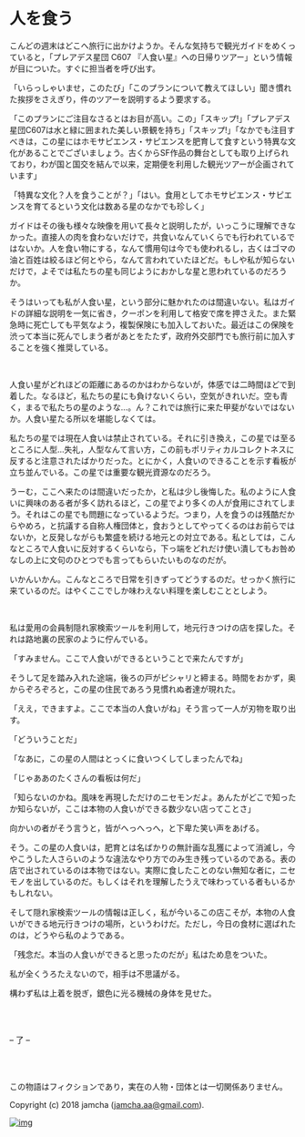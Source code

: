 # 人を食う

こんどの週末はどこへ旅行に出かけようか。そんな気持ちで観光ガイドをめくっていると，「プレアデス星団 C607 『人食い星』への日帰りツアー」という情報が目についた。すぐに担当者を呼び出す。  

「いらっしゃいませ，このたび」「このプランについて教えてほしい」聞き慣れた挨拶をさえぎり，件のツアーを説明するよう要求する。  

「このプランにご注目なさるとはお目が高い。この」「スキップ!」「プレアデス星団C607は水と緑に囲まれた美しい景観を持ち」「スキップ!」「なかでも注目すべきは，この星にはホモサピエンス・サピエンスを肥育して食すという特異な文化があることでございましょう。古くからSF作品の舞台としても取り上げられており，わが国と国交を結んで以来，定期便を利用した観光ツアーが企画されています」  

「特異な文化？人を食うことが？」「はい。食用としてホモサピエンス・サピエンスを育てるという文化は数ある星のなかでも珍しく」  

ガイドはその後も様々な映像を用いて長々と説明したが，いっこうに理解できなかった。直接人の肉を食わないだけで，共食いなんていくらでも行われているではないか。人を食い物にする，なんて慣用句は今でも使われるし，古くはゴマの油と百姓は絞るほど何とやら，なんて言われていたほどだ。もしや私が知らないだけで，よそでは私たちの星も同じようにおかしな星と思われているのだろうか。  

そうはいっても私が人食い星，という部分に魅かれたのは間違いない。私はガイドの詳細な説明を一気に省き，クーポンを利用して格安で席を押さえた。また緊急時に死亡しても平気なよう，複製保険にも加入しておいた。最近はこの保険を渋って本当に死んでしまう者があとをたたず，政府外交部門でも旅行前に加入することを強く推奨している。  

<br>  

人食い星がどれほどの距離にあるのかはわからないが，体感では二時間ほどで到着した。なるほど，私たちの星にも負けないくらい，空気がきれいだ。空も青く，まるで私たちの星のような…。ん？これでは旅行に来た甲斐がないではないか。人食い星たる所以を堪能しなくては。  

私たちの星では現在人食いは禁止されている。それに引き換え，この星では至るところに人型…失礼，人型なんて言い方，この前もポリティカルコレクトネスに反すると注意されたばかりだった。とにかく，人食いのできることを示す看板が立ち並んでいる。この星では重要な観光資源なのだろう。  

うーむ，ここへ来たのは間違いだったか，と私は少し後悔した。私のように人食いに興味のある者が多く訪れるほど，この星でより多くの人が食用にされてしまう。それはこの星でも問題になっているようだ。つまり，人を食うのは残酷だからやめろ，と抗議する自称人権団体と，食おうとしてやってくるのはお前らではないか，と反発しながらも繁盛を続ける地元との対立である。私としては，こんなところで人食いに反対するくらいなら，下っ端をどれだけ使い潰してもお咎めなしの上に文句のひとつでも言ってもらいたいものなのだが。  

いかんいかん。こんなところで日常を引きずってどうするのだ。せっかく旅行に来ているのだ。はやくここでしか味わえない料理を楽しむこととしよう。  

<br>  

私は愛用の会員制隠れ家検索ツールを利用して，地元行きつけの店を探した。それは路地裏の民家のように佇んでいる。  

「すみません。ここで人食いができるということで来たんですが」  

そうして足を踏み入れた途端，後ろの戸がピシャリと締まる。時間をおかず，奥からぞろぞろと，この星の住民であろう見慣れぬ者達が現れた。  

「ええ，できますよ。ここで本当の人食いがね」そう言って一人が刃物を取り出す。  

「どういうことだ」  

「なあに，この星の人間はとっくに食いつくしてしまったんでね」  

「じゃああのたくさんの看板は何だ」  

「知らないのかね。風味を再現しただけのニセモンだよ。あんたがどこで知ったか知らないが，ここは本物の人食いができる数少ない店ってことさ」  

向かいの者がそう言うと，皆がへっへっへ，と下卑た笑い声をあげる。  

そう。この星の人食いは，肥育とは名ばかりの無計画な乱獲によって消滅し，今やこうした人さらいのような違法なやり方でのみ生き残っているのである。表の店で出されているのは本物ではない。実際に食したことのない無知な者に，ニセモノを出しているのだ。もしくはそれを理解したうえで味わっている者もいるかもしれない。  

そして隠れ家検索ツールの情報は正しく，私が今いるこの店こそが，本物の人食いができる地元行きつけの場所，というわけだ。ただし，今日の食材に選ばれたのは，どうやら私のようである。  

「残念だ。本当の人食いができると思ったのだが」私はため息をついた。  

私が全くうろたえないので，相手は不思議がる。  

構わず私は上着を脱ぎ，銀色に光る機械の身体を見せた。  

<br>  
<br>  

&#x2013; 了 &#x2013;  

<br>  
<br>  

この物語はフィクションであり，実在の人物・団体とは一切関係ありません。  

Copyright (c) 2018 jamcha (jamcha.aa@gmail.com).  

[![img](http://i.creativecommons.org/l/by-nc-sa/4.0/88x31.png)](http://creativecommons.org/licenses/by-nc-sa/4.0/deed)